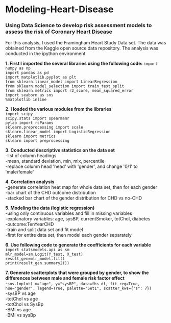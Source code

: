 # Modeling-Heart-Disease
### Using Data Science to develop risk assessment models to assess the risk of Coronary Heart Disease

For this analysis, I used the Framingham Heart Study Data set. 
The data was obtained from the Kaggle open source data repository.
The analysis was conducted in the ipython environment

**1. First I imported the several libraries using the following code:**
  `import numpy as np`
  <br />`import pandas as pd`
  <br />`import matplotlib.pyplot as plt`
  <br />`from sklearn.linear_model import LinearRegression`
  <br />`from sklearn.model_selection import train_test_split`
  <br />`from sklearn.metrics import r2_score, mean_squared_error`
  <br />`import seaborn as sns`
  <br />`%matplotlib inline`

**2. I loaded the various modules from the libraries**
  <br />`import scipy`
  <br />`scipy.stats import spearmanr`
  <br />`pylab import rcParams`
  <br />`sklearn.preprocessing import scale`
  <br />`sklearn.linear_model import LogisticRegression`
  <br />`sklearn import metrics`
  <br />`sklearn import preprocessing`

**3. Conducted descriptive statistics on the data set**
  <br />-list of column headings
  <br />-mean, standard deviation, min, mix, percentile
  <br />-replace column head 'head' with 'gender', and change '0/1' to 'male/female'
  
**4. Correlation analysis**
  <br />-generate correlation heat map for whole data set, then for each gender
  <br />-bar chart of the CHD outcome distribution
  <br />-stacked bar chart of the gender distribution for CHD vs no-CHD

**5. Modeling the data (logistic regression)** 
 <br />-using only continuous variables and fill in missing variables
    <br />-explanatory variables: age, sysBP, currentSmoker, totChol, diabetes 
    <br />-outcome:TenYearCHD
 <br />-train and split data set and fit model
 <br />-first for entire data set, then model each gender separately
 
 **6. Use following code to generate the coefficients for each variable**
   <br />`import statsmodels.api as sm`
   <br />`mlr_model=sm.Logit(Y_test, X_test)`
   <br />`result_gen=mlr_model.fit()`
   <br />`print(result_gen.summary2())`
   
 **7. Generate scatterplots that were grouped by gender, to show the differences between male and female risk factor effect**
 <br />-`sns.lmplot( x="age", y="sysBP", data=fhs_df, fit_reg=True, hue='gender', legend=True, palette="Set1", scatter_kws={"s": 7})`
  <br />-sysBP vs age
  <br />-totChol vs age
  <br />-totChol vs SysBp
  <br />-BMI vs age
  <br />-BMI vs sysBp
